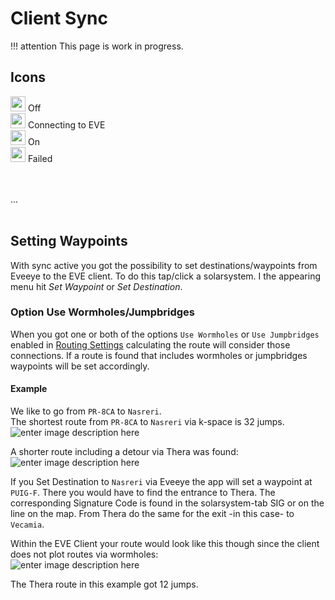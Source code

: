 # Client Sync

!!! attention
    This page is work in progress.

## Icons
<img src="https://raw.githubusercontent.com/Risingson/eedocs/master/docs/images/Marker-100_off.png" width="24" height="24" > Off<br>
<img src="https://raw.githubusercontent.com/Risingson/eedocs/master/docs/images/Marker-100_standby.png" width="24" height="24" > Connecting to EVE<br>
<img src="https://raw.githubusercontent.com/Risingson/eedocs/master/docs/images/Marker-100_on.png" width="24" height="24" > On<br>
<img src="https://raw.githubusercontent.com/Risingson/eedocs/master/docs/images/Marker-100_fail.png" width="24" height="24" > Failed<br>

<br><br>...<br><br>

## Setting Waypoints
With sync active you got the possibility to set destinations/waypoints from Eveeye to the EVE client. To do this tap/click a solarsystem. I the appearing menu hit *Set Waypoint* or *Set Destination*.

### Option Use Wormholes/Jumpbridges
When you got one or both of the options `Use Wormholes` or `Use Jumpbridges` enabled in [Routing Settings](https://eveeye.readthedocs.io/en/latest/ui/settings/#Route) calculating the route will consider those connections. If a route is found that includes wormholes or jumpbridges waypoints will be set accordingly.

#### Example
We like to go from `PR-8CA` to `Nasreri`.<br>
The shortest route from `PR-8CA` to `Nasreri` via k-space is 32 jumps.<br> 
![enter image description here](https://raw.githubusercontent.com/Risingson/eedocs/master/docs/images/route/Wormhole_routing_00.png)

A shorter route including a detour via Thera was found:<br>![enter image description here](https://raw.githubusercontent.com/Risingson/eedocs/master/docs/images/route/Wormhole_routing_0.png)

If you Set Destination to `Nasreri` via Eveeye the app will set a waypoint at `PUIG-F`. There you would have to find the entrance to Thera. The corresponding Signature Code is found in the solarsystem-tab SIG or on the line on the map. From Thera do the same for the exit -in this case- to `Vecamia`.<br>

Within the EVE Client your route would look like this though since the client does not plot routes via wormholes:<br>![enter image description here](https://raw.githubusercontent.com/Risingson/eedocs/master/docs/images/route/Wormhole_routing_03.png)

The Thera route in this example got 12 jumps.
<!--stackedit_data:
eyJoaXN0b3J5IjpbLTMyNjgwMzc5OSw3MjA5MDMwMjMsLTE3Nj
kzOTQwODgsODI3ODA2ODI3LDE4ODAwMDE4LDE4OTI5MjYwOCwt
NDIxNDU1Mjk4LDEwNjQxMTM3OSwtMTI4MzUzNTA5NywtNzcwOT
M2ODQwLDYwNzU2NDQ3LC0yMTAzNzc1ODYzLDQwNDQxNDYxOSwt
MjA4MDUwODU0NywxMjUzMTQ3NjU1LC0xNDY3MDg4ODk0LDIwMj
g3NzY2MjEsLTE1MTA1MjYwOTEsLTEzNDU4NTMyNzldfQ==
-->